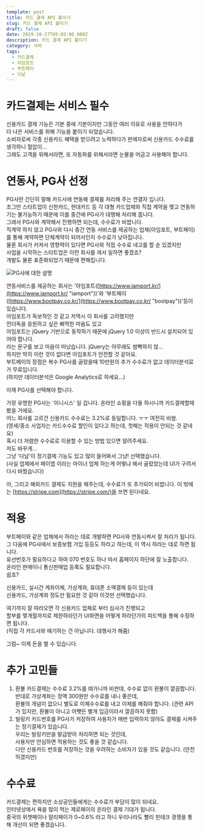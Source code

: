 ```yaml
---
template: post
title: 카드 결제 API 붙이기
slug: 카드 결제 API 붙이기
draft: false
date: 2019-10-27T05:03:00.000Z
description: 카드 결제 API 붙이기
category: 서버
tags:
  - 카드결제
  - 아임포트
  - 부트페이
  - 다날
---
```

# 카드결제는 서비스 필수

신용카드 결제 기능은 기본 중에 기본이지만 그동안 여러 이유로 사용을 안하다가\
더 나은 서비스를 위해 기능을 붙이기 되었습니다.\
소비자로써 각종 신용카드 혜택을 받으려고 노력하다가 판매자로써 신용카드 수수료를 생각하니 혈압이...\
그래도 고객을 위해서라면, 또 자동화를 위해서라면 눈물을 머금고 사용해야 합니다.



# 연동사, PG사 선정

PG사란 간단히 말해 카드사에 연동해 결제를 처리해 주는 연결자 입니다.\
조그만 스타트업이 신한카드, 현대카드 등 각 대형 카드업체와 직접 계약을 맺고 연동하기는 불가능하기 때문에 이를 중간에 PG사가 대행해 처리해 줍니다.\
그래서 PG사와 계약해서 진행하면 되는데, 수수료가 비쌉니다.\
직계약 하지 않고 PG사와 다시 중간 연동 서비스를 제공하는 업체(아임포트, 부트페이)를 통해 계약하면 단체계약이 되어서인지 수수료가 낮아집니다.\
물론 회사가 커져서 영향력이 있다면 PG사와 직접 수수료 네고를 할 순 있겠지만\
사업을 시작하는 스타트업은 이런 회사를 껴서 일하면 좋겠죠?\
개발도 물론 표준화되었기 때문에 편해집니다.

![PG사에 대한 설명](/media/pg.jpg "PG사에 대한 설명")

연동서비스를 제공하는 회사는 '아임포트([https://www.iamport.kr/](https://www.iamport.kr/ "iamport"))'와 '부트페이([https://www.bootpay.co.kr/](https://www.bootpay.co.kr/ "bootpay"))'등이 있습니다.\
아임포트가 독보적인 것 같고 저역시 이 회사를 고려했지만\
언더독을 응원하고 싶은 삐딱한 마음도 있고\
아임포트는 jQuery 기반으로 동작하기 때문에 jQuery 1.0 이상이 반드시 설치되어 있어야 합니다.\
라는 문구를 보고 마음이 떠났습니다. jQuery는 아무래도 쌈빡하지 않...\
하지만 딱히 이런 것이 없다면 아임포트가 안전할 것 같아요.\
부트페이의 장점은 복수 PG사를 골랐을때 10만원의 추가 수수료가 없고 데이터분석료가 무료입니다.\
(하지만 데이터분석은 Google Analytics로 하세요...)

이제 PG사를 선택해야 합니다.

가장 유명한 PG사는 '이니시스' 일 겁니다. 온라인 쇼핑을 다들 하시니까 카드결제할때 봤을 거에요.\
어느 회사를 고르건 신용카드 수수료는 3.2%로 동일합니다. ㅜㅜ 여전히 비쌈.\
(영세/중소 사업자는 카드수수료 할인이 있다고 하는데, 첫해는 적용이 안되는 것 같네요)\
혹시 더 저렴한 수수료로 이용할 수 있는 방법 있으면 알려주세요.\
저도 바꾸게...\
그냥 '다날'이 정기결제 기능도 있고 많이 들어봐서 그냥! 선택했습니다.\
(사실 업체에서 페이앱 이라는 마이너 업체 하는게 어떻냐 해서 골랐었는데 UI가 구려서 다시 바꿨습니다)

아, 그리고 해외카드 결제도 지원을 해주는데, 수수료가 또 추가되어 비쌉니다. 이 밖에는 [https://stripe.com](https://stripe.com/)을 쓰면 된다네요.



# 적용

부트페이와 같은 업체에서 하라는 데로 개발하면 PG사와 연동시켜서 잘 처리가 됩니다.\
그 다음에 PG사에서 보증보험 가입 등등도 하라고 하는데, 이 역시 하라는 데로 하면 됩니다.\
유선번호가 필요하다고 하여 070 번호도 하나 따서 홈페이지 하단에 잘 노출합니다.\
온라인 판매이니 통신판매업 등록도 필요합니다.\
쉽죠?

신용카드, 실시간 계좌이체, 가상계좌, 휴대폰 소액결제 등이 있는데\
신용카드, 가상계좌 정도만 필요한 것 같아 이것만 선택했습니다.

여기까지 잘 따라오면 각 신용카드 업체로 부터 심사가 진행되고\
할부를 몇개월까지로 제한하라던가 UI화면을 어떻게 하라던가의 피드백을 통해 수정하면 됩니다.\
(직접 각 카드사와 얘기하는 건 아닙니다. 대행사가 해줌)

그럼~ 이제 돈을 벌 수 있습니다.



# 추가 고민들

1. 환불 카드결제는 수수료 3.2%를 뗘가니까 비싼데, 수수료 없이 환불이 깔끔합니다.\
   반대로 가상계좌는 정액 300원만 수수료를 내니 좋은데,\
   환불의 개념이 없으니 별도로 이체수수료를 내고 이체를 해줘야 합니다. (관련 API가 있지만, 환불이 아니고 어쨋든 별개 입금이라서 깔끔하지 못함)
2. 빌링키 카드번호를 PG사가 저장하여 사용자가 매번 입력하지 않아도 결제를 시켜주는 정기결제가 있습니다.\
   우리는 빌링키만을 발급받아 처리하면 되는 것인데,\
   사용자만 안심하면 적용하는 것도 좋을 것 같습니다.\
   다만 신용카드 번호를 저장하는 것을 우려하는 소비자가 있을 것도 같습니다. (안전하겠지만)



# 수수료

카드결제는 편하지만 소상공인들에게는 수수료가 부담이 많이 되네요.\
인터넷상에서 욕을 많이 먹는 제로페이의 온라인 결제 기대가 됩니다.\
중국의 위챗페이나 알리페이가 0~0.6% 라고 하니 우리나라도 빨리 핀테크 경쟁을 통해 개선이 되면 좋겠습니다.